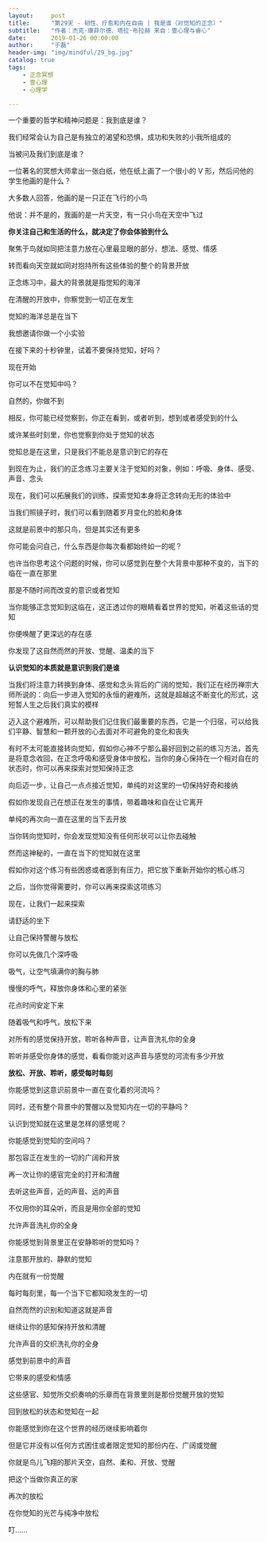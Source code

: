 ```yaml
---
layout:     post
title:      "第29天 - 韧性、疗愈和内在自由 | 我是谁（对觉知的正念）"
subtitle:   "作者：杰克·康菲尔德、塔拉·布拉赫 来自：壹心理与睿心"
date:       2019-01-26 00:00:00
author:     "于磊"
header-img: "img/mindful/29_bg.jpg"
catalog: true
tags:
    - 正念冥想
    - 壹心理
    - 心理学

---
```


一个重要的哲学和精神问题是：我到底是谁？

我们经常会认为自己是有独立的渴望和恐惧，成功和失败的小我所组成的

当被问及我们到底是谁？

一位著名的冥想大师拿出一张白纸，他在纸上画了一个很小的 V 形，然后问他的学生他画的是什么？

大多数人回答，他画的是一只正在飞行的小鸟

他说：并不是的，我画的是一片天空，有一只小鸟在天空中飞过

**你关注自己和生活的什么，就决定了你会体验到什么**

聚焦于鸟就如同把注意力放在心里最显眼的部分，想法、感觉、情感

转而看向天空就如同对抱持所有这些体验的整个的背景开放

正念练习中，最大的背景就是指觉知的海洋

在清醒的开放中，你察觉到一切正在发生

觉知的海洋总是在当下

我想邀请你做一个小实验

在接下来的十秒钟里，试着不要保持觉知，好吗？

现在开始

你可以不在觉知中吗？

自然的，你做不到

相反，你可能已经觉察到，你正在看到，或者听到，想到或者感受到的什么

或许某些时刻里，你也觉察到你处于觉知的状态

觉知总是在这里，只是我们不能总是意识到它的存在

到现在为止，我们的正念练习主要关注于觉知的对象，例如：呼吸、身体、感受、声音、念头

现在，我们可以拓展我们的训练，探索觉知本身将正念转向无形的体验中

当我们照镜子时，我们可以看到随着岁月变化的脸和身体

这就是前景中的那只鸟，但是其实还有更多

你可能会问自己，什么东西是你每次看都始终如一的呢？

也许当你思考这个问题的时候，你可以感觉到在整个大背景中那种不变的，当下的临在一直在那里

那是不随时间而改变的意识或者觉知

当你能够正念觉知到这临在，这正透过你的眼睛看着世界的觉知，听着这些话的觉知

你便唤醒了更深远的存在感

你发现了这自然而然的开放、觉醒、温柔的当下

**认识觉知的本质就是意识到我们是谁**

当我们将注意力转换到身体、感觉和念头背后的广阔的觉知，我们正在经历禅宗大师所说的：向后一步进入觉知的永恒的避难所，这就是超越这不断变化的形式，这短暂人生之后我们真实的模样

迈入这个避难所，可以帮助我们记住我们最重要的东西，它是一个归宿，可以给我们平静、智慧和一颗开放的心去面对不可避免的变化和丧失

有时不太可能直接转向觉知，假如你心神不宁那么最好回到之前的练习方法，首先是将意念收回，在正念呼吸和感受身体中放松，当你的身心保持在一个相对自在的状态时，你可以再来探索对觉知保持正念

向后迈一步，让自己一点点接近觉知，单纯的对这里的一切保持好奇和接纳

假如你发现自己在想正在发生的事情，带着趣味和自在让它离开

单纯的再次向一直在这里的当下去开放

当你转向觉知时，你会发现觉知没有任何形状可以让你去碰触

然而这神秘的，一直在当下的觉知就在这里

假如你对这个练习有些困惑或者感到有压力，把它放下重新开始你的核心练习

之后，当你觉得需要时，你可以再来探索这项练习

现在，让我们一起来探索

请舒适的坐下

让自己保持警醒与放松

你可以先做几个深呼吸

吸气，让空气填满你的胸与肺

慢慢的呼气，释放你身体和心里的紧张

花点时间安定下来

随着吸气和呼气，放松下来

对所有的感觉保持开放，聆听各种声音，让声音洗礼你的全身

聆听并感受你身体的感觉，看看你能对这声音与感觉的河流有多少开放

**放松、开放、聆听，感受每时每刻**

你能感觉到这意识前景中一直在变化着的河流吗？

同时，还有整个背景中的警醒以及觉知内在一切的平静吗？

认识到觉知就在这里是怎样的感觉呢？

你能感觉到觉知的空间吗？

那包容正在发生的一切的广阔和开放

再一次让你的感官完全的打开和清醒

去听这些声音，近的声音、远的声音

不仅用你的耳朵听，而且是用你全部的觉知

允许声音洗礼你的全身

你能感觉到背景里正在安静聆听的觉知吗？

注意那开放的、静默的觉知

内在就有一份觉醒

每时每刻里，每一个当下它都知晓发生的一切

自然而然的识别和知道这就是声音

继续让你的感知保持开放和清醒

允许声音的交织洗礼你的全身

感觉到前景中的声音

它带来的感受和情感

这些感官、知觉所交织奏响的乐章而在背景里则是那份觉醒开放的觉知

回到放松的状态和觉知在一起

你能感觉到你在这个世界的经历继续影响着你

但是它并没有以任何方式困住或者限定觉知的那份内在、广阔或觉醒

你就是鸟儿飞翔的那片天空，自然、柔和、开放、觉醒

把这个当做你真正的家

再次的放松

在你觉知的光芒与纯净中放松

叮......
